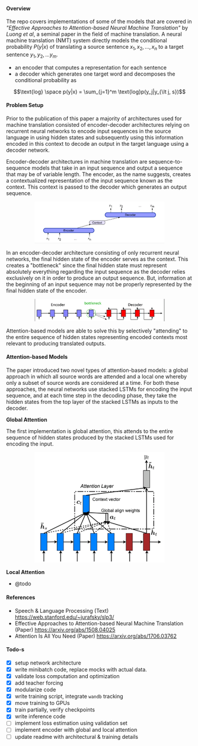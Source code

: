 #### Overview
The repo covers implementations of some of the models that are covered in _"Effective Approaches to Attention-based Neural Machine Translation"_ by _Luong et al_, a seminal paper in the field of machine translation.
A neural machine translation (NMT) system directly models the conditional probability $P(y|x)$ of translating a source sentence $x_1, x_2, ..., x_n$ to a target sentence $y_1, y_2, ... y_m$. 
- an encoder that computes a representation for each sentence
- a decoder which generates one target word and decomposes the conditional probability as

$$\text{log} \space p(y|x) = \sum_{j=1}^m \text{log}p(y_j|y_{\lt j, s})$$

#### Problem Setup
Prior to the publication of this paper a majority of architectures used for machine translation consisted of encoder-decoder architectures relying on recurrent neural networks to encode input
sequences in the source language in using hidden states and subsequently using this information encoded in this context to decode an output in the target language using a decoder network.


Encoder-decoder architectures in machine translation are sequence-to-sequence models that take in an input sequence and output a sequence that may be of variable length.
The encoder, as the name suggests, creates a contextualized representation of the input sequence known as the context.
This context is passed to the decoder which generates an output sequence.

<p align="center">
  <img src="./img/encoder-decoder-rnn.png" width="350" />
</p>

In an encoder-decoder architecture consisting of only recurrent neural networks, the final hidden state of the encoder serves as the context.
This creates a "bottleneck" since the final hidden state must represent absolutely everything regarding the input sequence as the decoder relies
exclusively on it in order to produce an output sequence. But, information at the beginning of an input sequence may not be 
properly represented by the final hidden state of the encoder.

<p align="center">
  <img src="./img/encoder-decoder-bottleneck.png" width="350" />
</p>

Attention-based models are able to solve this by selectively "attending" to the entire sequence of hidden states representing encoded contexts most relevant to 
producing translated outputs.

 #### Attention-based Models
The paper introduced two novel types of attention-based models: a global approach in which all source words are attended and a local one whereby only a subset of source words are considered
at a time. For both these approaches, the neural networks use stacked LSTMs for encoding the input sequence, 
and at each time step in the decoding phase, they take the hidden states from the top layer of the stacked
LSTMs as inputs to the decoder.

**Global Attention**

The first implementation is global attention, this attends to the entire sequence of hidden states
produced by the stacked LSTMs used for encoding the input.

<p align="center">
  <img src="./img/global-attention.png" width="350" />
</p>

**Local Attention**

- @todo

#### References
- Speech & Language Processing (Text) https://web.stanford.edu/~jurafsky/slp3/
- Effective Approaches to Attention-based Neural Machine Translation (Paper) https://arxiv.org/abs/1508.04025
- Attention Is All You Need (Paper) https://arxiv.org/abs/1706.03762


#### Todo-s
- [x] setup network architecture
- [x] write minibatch code, replace mocks with actual data.
- [x] validate loss computation and optimization
- [x] add teacher forcing
- [x] modularize code
- [x] write training script, integrate `wandb` tracking
- [x] move training to GPUs
- [x] train partially, verify checkpoints
- [x] write inference code
- [ ] implement loss estimation using validation set
- [ ] implement encoder with global and local attention
- [ ] update readme with architectural & training details
